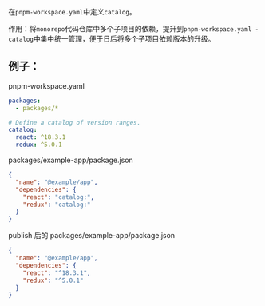 在`pnpm-workspace.yaml`中定义`catalog`。

作用：将`monorepo`代码仓库中多个子项目的依赖，提升到`pnpm-workspace.yaml - catalog`中集中统一管理，便于日后将多个子项目依赖版本的升级。

## 例子：

pnpm-workspace.yaml

```yaml
packages:
  - packages/*

# Define a catalog of version ranges.
catalog:
  react: ^18.3.1
  redux: ^5.0.1
```

packages/example-app/package.json

```json
{
  "name": "@example/app",
  "dependencies": {
    "react": "catalog:",
    "redux": "catalog:"
  }
}
```

publish 后的 packages/example-app/package.json

```json
{
  "name": "@example/app",
  "dependencies": {
    "react": "^18.3.1",
    "redux": "^5.0.1"
  }
}
```
